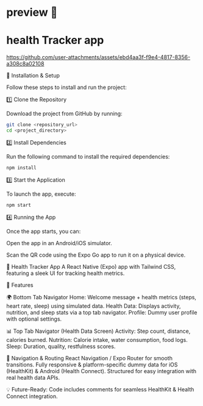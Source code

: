 # preview 👋

# health Tracker app

https://github.com/user-attachments/assets/ebd4aa3f-f9e4-4817-8356-a308c8a02108

🚀 Installation & Setup

Follow these steps to install and run the project:

1️⃣ Clone the Repository

Download the project from GitHub by running:

```sh
git clone <repository_url>
cd <project_directory>
```

2️⃣ Install Dependencies

Run the following command to install the required dependencies:

```sh
npm install
```

3️⃣ Start the Application

To launch the app, execute:

```sh
npm start
```

4️⃣ Running the App

Once the app starts, you can:

Open the app in an Android/iOS simulator.

Scan the QR code using the Expo Go app to run it on a physical device.

🚀 Health Tracker App
A React Native (Expo) app with Tailwind CSS, featuring a sleek UI for tracking health metrics.

📌 Features

🌍 Bottom Tab Navigator
Home: Welcome message + health metrics (steps, heart rate, sleep) using simulated data.
Health Data: Displays activity, nutrition, and sleep stats via a top tab navigator.
Profile: Dummy user profile with optional settings.

📊 Top Tab Navigator (Health Data Screen)
Activity: Step count, distance, calories burned.
Nutrition: Calorie intake, water consumption, food logs.
Sleep: Duration, quality, restfulness scores.

🔀 Navigation & Routing
React Navigation / Expo Router for smooth transitions.
Fully responsive & platform-specific dummy data for iOS (HealthKit) & Android (Health Connect).
Structured for easy integration with real health data APIs.

💡 Future-Ready: Code includes comments for seamless HealthKit & Health Connect integration.
